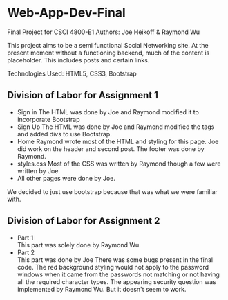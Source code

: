 # Web-App-Dev-Final
Final Project for CSCI 4800-E1
Authors: Joe Heikoff & Raymond Wu

This project aims to be a semi functional Social Networking site.
At the present moment without a functioning backend, much of the content
is placeholder. This includes posts and certain links.

Technologies Used: HTML5, CSS3, Bootstrap

## Division of Labor for Assignment 1
- Sign in
    The HTML was done by Joe and Raymond modified it to incorporate Bootstrap
- Sign Up
    The HTML was done by Joe and Raymond modified the tags and added divs to use Bootstrap.
- Home
    Raymond wrote most of the HTML and styling for this page. Joe did work on the header and second post. The footer was done by Raymond.
- styles.css
  Most of the CSS was written by Raymond though a few were written by Joe.
- All other pages were done by Joe.

We decided to just use bootstrap because that was what we were familiar with.

## Division of Labor for Assignment 2
- Part 1\
This part was solely done by Raymond Wu.
- Part 2\
This part was done by Joe
There was some bugs present in the final code. 
The red background styling would not apply to the password windows when it came
from the passwords not matching or not having all the required character types.
The appearing security question was implemented by Raymond Wu. But it doesn't seem to work.
